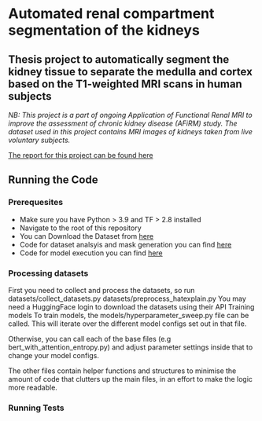 # Automated renal compartment segmentation of the kidneys
## Thesis project to automatically segment the kidney tissue to separate the medulla and cortex based on the T1-weighted MRI scans in human subjects

*NB: This project is a part of ongoing Application of Functional Renal MRI to improve the assessment of chronic kidney disease (AFiRM) study. The dataset used in this project contains MRI images of kidneys taken from live voluntary subjects.*

[The report for this project can be found here](https://github.com/sohamtalukdar/Segmentation-of-Kidneys-in-MRI/blob/main/Report.pdf)



## Running the Code

### Prerequesites

* Make sure you have Python > 3.9 and TF > 2.8 installed
* Navigate to the root of this repository
* You can Download the Dataset from [here](https://github.com/sohamtalukdar/Automated-renal-compartment-segmentation-of-the-kidneys/tree/main/Dataset)
* Code for dataset analsyis and mask generation you can find [here](https://github.com/sohamtalukdar/Automated-renal-compartment-segmentation-of-the-kidneys/blob/main/dataset_image.py)
* Code for model execution you can find [here](https://github.com/sohamtalukdar/Automated-renal-compartment-segmentation-of-the-kidneys/blob/main/unet.py)


### Processing datasets

First you need to collect and process the datasets, so run
datasets/collect_datasets.py
datasets/preprocess_hatexplain.py
You may need a HuggingFace login to download the datasets using their API
Training models
To train models, the models/hyperparameter_sweep.py file can be called. This will iterate over the different model configs set out in that file.

Otherwise, you can call each of the base files (e.g bert_with_attention_entropy.py) and adjust parameter settings inside that to change your model configs.

The other files contain helper functions and structures to minimise the amount of code that clutters up the main files, in an effort to make the logic more readable.

### Running Tests 
